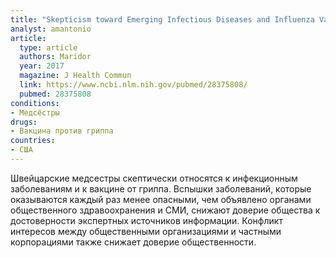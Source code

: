 ```yaml
---
title: "Skepticism toward Emerging Infectious Diseases and Influenza Vaccination Intentions in Nurses"
analyst: amantonio
article:
  type: article
  authors: Maridor
  year: 2017
  magazine: J Health Commun
  link: https://www.ncbi.nlm.nih.gov/pubmed/28375808/
  pubmed: 28375808
conditions:
- Медсёстры
drugs:
- Вакцина против гриппа
countries:
- США
---
```


Швейцарские медсестры скептически относятся к инфекционным заболеваниям и к вакцине от гриппа.
Вспышки заболеваний, которые оказываются каждый раз менее опасными, чем объявлено органами общественного здравоохранения и СМИ, снижают доверие общества к достоверности экспертных источников информации. Конфликт интересов между общественными организациями и частными корпорациями также снижает доверие общественности.
